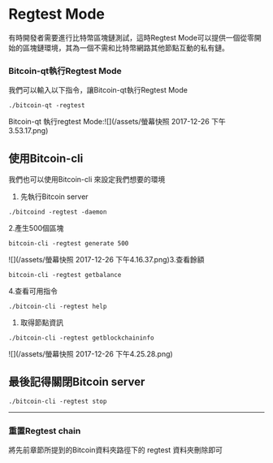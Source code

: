 # Regtest Mode

有時開發者需要進行比特幣區塊鏈測試，這時Regtest Mode可以提供一個從零開始的區塊鏈環境，其為一個不需和比特幣網路其他節點互動的私有鏈。

### Bitcoin-qt執行Regtest Mode

我們可以輸入以下指令，讓Bitcoin-qt執行Regtest Mode

```
./bitcoin-qt -regtest
```

Bitcoin-qt 執行regtest Mode:![](/assets/螢幕快照 2017-12-26 下午3.53.17.png)

## 使用Bitcoin-cli

我們也可以使用Bitcoin-cli 來設定我們想要的環境

1. 先執行Bitcoin server

```
./bitcoind -regtest -daemon
```

2.產生500個區塊

```
bitcoin-cli -regtest generate 500
```

![](/assets/螢幕快照 2017-12-26 下午4.16.37.png)3.查看餘額

```
bitcoin-cli -regtest getbalance
```

4.查看可用指令

```
./bitcoin-cli -regtest help
```

1. 取得節點資訊

```
./bitcoin-cli -regtest getblockchaininfo
```

![](/assets/螢幕快照 2017-12-26 下午4.25.28.png)

## 最後記得關閉Bitcoin server

```
./bitcoin-cli -regtest stop
```

---

### 重置Regtest chain

將先前章節所提到的Bitcoin資料夾路徑下的 regtest 資料夾刪除即可

